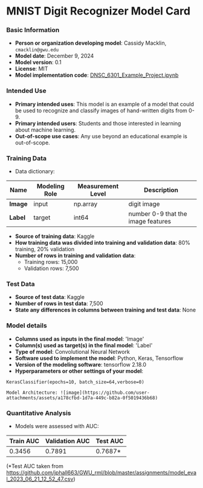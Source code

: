 # MNIST Digit Recognizer Model Card

### Basic Information

* **Person or organization developing model**: Cassidy Macklin, `cmacklin@gwu.edu`
* **Model date**: December 9, 2024
* **Model version**: 0.1
* **License**: MIT
* **Model implementation code**: [DNSC_6301_Example_Project.ipynb](https://github.com/jphall663/GWU_DNSC_6301_project/blob/main/DNSC_6301_Example_Project.ipynb)

### Intended Use
* **Primary intended uses**: This model is an example of a model that could be used to recognize and classify images of hand-written digits from 0-9. 
* **Primary intended users**: Students and those interested in learning about machine learning. 
* **Out-of-scope use cases**: Any use beyond an educational example is out-of-scope.

### Training Data

* Data dictionary: 

| Name | Modeling Role | Measurement Level| Description|
| ---- | ------------- | ---------------- | ---------- |
|**Image**| input | np.array | digit image |
| **Label** | target | int64 | number 0-9 that the image features |


* **Source of training data**: Kaggle
* **How training data was divided into training and validation data**: 80% training, 20% validation
* **Number of rows in training and validation data**:
  * Training rows: 15,000
  * Validation rows: 7,500

### Test Data
* **Source of test data**: Kaggle
* **Number of rows in test data**: 7,500
* **State any differences in columns between training and test data**: None

### Model details
* **Columns used as inputs in the final model**: 'Image'
* **Column(s) used as target(s) in the final model**: 'Label'
* **Type of model**: Convolutional Neural Network 
* **Software used to implement the model**: Python, Keras, Tensorflow
* **Version of the modeling software**: tensorflow 2.18.0
* **Hyperparameters or other settings of your model**: 
```
KerasClassifier(epochs=10, batch_size=64,verbose=0)

Model Architecture: ![image](https://github.com/user-attachments/assets/a178cfbd-1d7a-449c-b82a-0f5019436b68)

```
### Quantitative Analysis

* Models were assessed with AUC: 

| Train AUC | Validation AUC | Test AUC |
| ------ | ------- | -------- |
| 0.3456 | 0.7891  | 0.7687* |


(*Test AUC taken from https://github.com/jphall663/GWU_rml/blob/master/assignments/model_eval_2023_06_21_12_52_47.csv)


